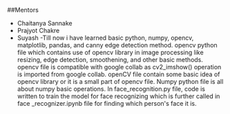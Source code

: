 ##Mentors
- Chaitanya Sannake
- Prajyot Chakre
- Suyash
-Till now i have learned basic python, numpy, opencv, matplotlib, pandas, and canny edge detection method.
opencv python file which contains use of opencv library in image processing like resizing, edge detection, smoothening, and other basic methods.
opencv file is compatible with google collab as cv2_imshow() operation is imported from google collab.
openCV file contain some basic idea of opencv library  or it is a small part of opencv file.
Numpy python file is all about numpy basic operations.
In face_recognition.py file, code is written to train the model for face recognizing which is further called in face _recognizer.ipynb file for finding which person's face it is.


